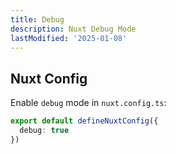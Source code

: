 ```yaml
---
title: Debug
description: Nuxt Debug Mode
lastModified: '2025-01-08'
---
```


## Nuxt Config

Enable `debug` mode in `nuxt.config.ts`:

```ts
export default defineNuxtConfig({
  debug: true
})
```
